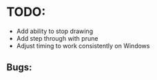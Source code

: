 # TODO:

- Add ability to stop drawing
- Add step through with prune
- Adjust timing to work consistently on Windows

## Bugs: